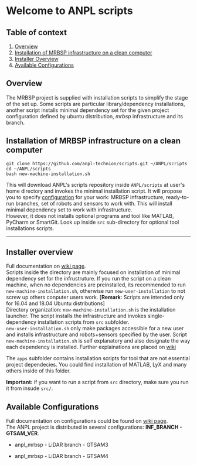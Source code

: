 # Welcome to ANPL scripts

## Table of context
1. [Overview](#markdown-header-overview)
2. [Installation of MRBSP infrastructure on a clean computer](#markdown-header-installation-of-mrbsp-infrastructure-on-a-clean-computer)
3. [Installer Overview](#markdown-header-installer-overview)  
4. [Available Configurations](#markdown-header-available-configurations)  

## Overview
The MRBSP project is supplied with installation scripts to simplify the stage of the set up. Some scripts are particular library/dependency installations, another script installs minimal dependency set for the given project configuration defined by ubuntu distribution, *mrbsp* infrastructure and its branch. 

## Installation of MRBSP infrastructure on a clean computer
```
git clone https://github.com/anpl-technion/scripts.git ~/ANPL/scripts
cd ~/ANPL/scripts
bash new-machine-installation.sh
```
This will download ANPL's scripts repository inside `ANPL/scripts` at user's home directory and invokes the minimal installation script. It will propose you to specify [configuration](#markdown-header-available-configurations) for your work: MRBSP infrastructure, ready-to-run branches, set of robots and sensors to work with. This will install minimal dependency set to work with infrastructure.  
However, it does not installs optional programs and tool like MATLAB, PyCharm or SmartGit. Look up inside `src` sub-directory for optional tool installations scripts.

***

## Installer overview
Full documentation on [wiki page](https://github.com/anpl-technion/anpl_scripts/wiki/Installation-script.md).  
Scripts inside the directory are mainly focused on installation of minimal dependency set for the infrustruture. If you run the script on a clean machine, when no dependencies are preinstalled, its recommended to run `new-machine-installation.sh`, otherwise run `new-user-installation` to not screw up others conputer users work. [**Remark**: Scripts are intended only for 16.04 and 18.04 Ubuntu distributions]  
Directory organization: `new-machine-installation.sh` is the installation launcher. The script installs the infrastructure and invokes single-dependency installation scripts from `src` subfolder.  
`new-user-installation.sh` only make packages accessible for a new user and installs infrastructure and robots+sensors specified by the user. 
Script `new-machine-installation.sh` is self explanatory and also designate the way each dependency is installed. Further explainations are placed on [wiki](https://github.com/anpl-technion/anpl_scripts/wiki/Installation-script.md)

The `apps` subfolder contains installation scripts for tool that are not essential project dependecies. You could find installation of MATLAB, LyX and many others inside of this folder. 

**Important:** if you want to run a script from `src` directory, make sure you run it from insude `src/`. 

 
## Available Configurations
Full documentation on configurations could be found on [wiki page](https://github.com/anpl-technion/anpl_scripts/wiki/Configurations.md).  
The ANPL project is distributed in several configurations: **INF_BRANCH - GTSAM_VER**. 

* anpl_mrbsp - LiDAR branch - GTSAM3 

* anpl_mrbsp - LiDAR branch - GTSAM4 
